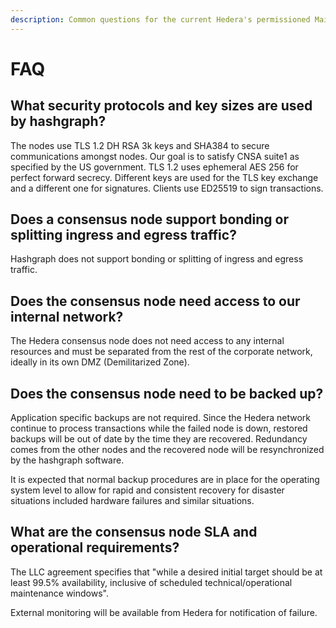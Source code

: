 ```yaml
---
description: Common questions for the current Hedera's permissioned Mainnet consensus nodes
---
```


# FAQ

## What security protocols and key sizes are used by hashgraph?

The nodes use TLS 1.2 DH RSA 3k keys and SHA384 to secure communications amongst nodes. Our goal is to satisfy CNSA suite1 as specified by the US government. TLS 1.2 uses ephemeral AES 256 for perfect forward secrecy. Different keys are used for the TLS key exchange and a different one for signatures. Clients use ED25519 to sign transactions.

## Does a consensus node support bonding or splitting ingress and egress traffic?

Hashgraph does not support bonding or splitting of ingress and egress traffic.

## Does the consensus node need access to our internal network?

The Hedera consensus node does not need access to any internal resources and must be separated from the rest of the corporate network, ideally in its own DMZ (Demilitarized Zone).

## Does the consensus node need to be backed up?

Application specific backups are not required. Since the Hedera network continue to process transactions while the failed node is down, restored backups will be out of date by the time they are recovered. Redundancy comes from the other nodes and the recovered node will be resynchronized by the hashgraph software.

It is expected that normal backup procedures are in place for the operating system level to allow for rapid and consistent recovery for disaster situations included hardware failures and similar situations.

## What are the consensus node SLA and operational requirements?

The LLC agreement specifies that "while a desired initial target should be at least 99.5% availability, inclusive of scheduled technical/operational maintenance windows".

External monitoring will be available from Hedera for notification of failure.
